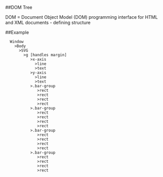 ##DOM Tree   

DOM = Document Object Model (DOM) 
programming interface for HTML and XML documents - defining structure

##Example

      Window
        >Body
          >SVG
            >g [handles margin]
               >x-axis
                 >line
                 >text
               >y-axis
                 >line
                 >text
               >.bar-group
                  >rect
                  >rect
                  >rect
                  >rect
               >.bar-group
                  >rect
                  >rect
                  >rect
                  >rect
               >.bar-group
                  >rect
                  >rect
                  >rect
                  >rect
               >.bar-group
                  >rect
                  >rect
                  >rect
                  >rect
